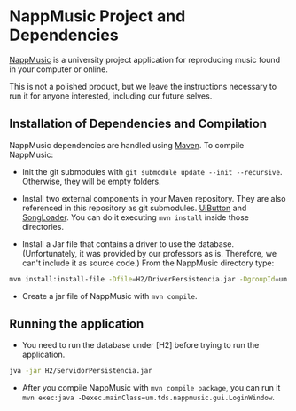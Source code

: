 # NappMusic Project and Dependencies

[NappMusic] is a university project application for reproducing music
found in your computer or online.

This is not a polished product,
but we leave the instructions necessary to run it for anyone interested,
including our future selves.

[NappMusic]: /NappMusic

## Installation of Dependencies and Compilation

NappMusic dependencies are handled using [Maven].
To compile NappMusic:

* Init the git submodules with `git submodule update --init --recursive`.
Otherwise, they will be empty folders.

* Install two external components in your Maven repository.
They are also referenced in this repository as git submodules.
[UiButton] and [SongLoader].
You can do it executing `mvn install` inside those directories.

* Install a Jar file that contains a driver to use the database.
(Unfortunately, it was provided by our professors as is.
Therefore, we can't include it as source code.)
From the NappMusic directory type:

```sh
mvn install:install-file -Dfile=H2/DriverPersistencia.jar -DgroupId=um.tds -DartifactId=DriverPersistencia -Dversion=1.0 -Dpackaging=jar -DgeneratePom=true
```

* Create a jar file of NappMusic with `mvn compile`.

[Maven]: https://maven.apache.org/
[UiButton]: /UiButton
[SongLoader]: /SongLoader

## Running the application

* You need to run the database under [H2] before trying to run the application.

```sh
jva -jar H2/ServidorPersistencia.jar
```

* After you compile NappMusic with `mvn compile package`,
you can run it `mvn exec:java -Dexec.mainClass=um.tds.nappmusic.gui.LoginWindow`.
